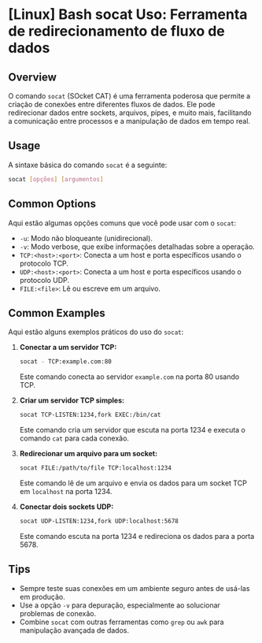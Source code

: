 # [Linux] Bash socat Uso: Ferramenta de redirecionamento de fluxo de dados

## Overview
O comando `socat` (SOcket CAT) é uma ferramenta poderosa que permite a criação de conexões entre diferentes fluxos de dados. Ele pode redirecionar dados entre sockets, arquivos, pipes, e muito mais, facilitando a comunicação entre processos e a manipulação de dados em tempo real.

## Usage
A sintaxe básica do comando `socat` é a seguinte:

```bash
socat [opções] [argumentos]
```

## Common Options
Aqui estão algumas opções comuns que você pode usar com o `socat`:

- `-u`: Modo não bloqueante (unidirecional).
- `-v`: Modo verbose, que exibe informações detalhadas sobre a operação.
- `TCP:<host>:<port>`: Conecta a um host e porta específicos usando o protocolo TCP.
- `UDP:<host>:<port>`: Conecta a um host e porta específicos usando o protocolo UDP.
- `FILE:<file>`: Lê ou escreve em um arquivo.

## Common Examples
Aqui estão alguns exemplos práticos do uso do `socat`:

1. **Conectar a um servidor TCP:**
   ```bash
   socat - TCP:example.com:80
   ```
   Este comando conecta ao servidor `example.com` na porta 80 usando TCP.

2. **Criar um servidor TCP simples:**
   ```bash
   socat TCP-LISTEN:1234,fork EXEC:/bin/cat
   ```
   Este comando cria um servidor que escuta na porta 1234 e executa o comando `cat` para cada conexão.

3. **Redirecionar um arquivo para um socket:**
   ```bash
   socat FILE:/path/to/file TCP:localhost:1234
   ```
   Este comando lê de um arquivo e envia os dados para um socket TCP em `localhost` na porta 1234.

4. **Conectar dois sockets UDP:**
   ```bash
   socat UDP-LISTEN:1234,fork UDP:localhost:5678
   ```
   Este comando escuta na porta 1234 e redireciona os dados para a porta 5678.

## Tips
- Sempre teste suas conexões em um ambiente seguro antes de usá-las em produção.
- Use a opção `-v` para depuração, especialmente ao solucionar problemas de conexão.
- Combine `socat` com outras ferramentas como `grep` ou `awk` para manipulação avançada de dados.